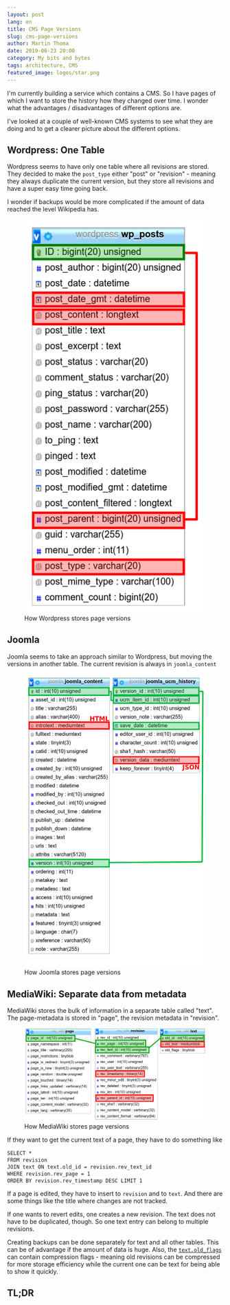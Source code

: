 ```yaml
---
layout: post
lang: en
title: CMS Page Versions
slug: cms-page-versions
author: Martin Thoma
date: 2019-06-23 20:00
category: My bits and bytes
tags: architecture, CMS
featured_image: logos/star.png
---
```

I'm currently building a service which contains a CMS. So I have pages of which
I want to store the history how they changed over time. I wonder what the
advantages / disadvantages of different options are.

I've looked at a couple of well-known CMS systems to see what they are doing
and to get a clearer picture about the different options.


## Wordpress: One Table

Wordpress seems to have only one table where all revisions are stored. They decided to make the `post_type` either "post" or "revision" - meaning they always duplicate the current version, but they store all revisions and have a super easy time going back.

I wonder if backups would be more complicated if the amount of data reached the level Wikipedia has.

<figure class="wp-caption aligncenter img-thumbnail">
    <a href="../images/2019/06/wordpress-cms.png"><img src="../images/2019/06/wordpress-cms.png" alt="How Wordpress stores page versions" style="width: 512px;"/></a>
    <figcaption class="text-center">How Wordpress stores page versions</figcaption>
</figure>


## Joomla

Joomla seems to take an approach similar to Wordpress, but moving the versions
in another table. The current revision is always in `joomla_content`

<figure class="wp-caption aligncenter img-thumbnail">
    <a href="../images/2019/06/joomla-cms.png"><img src="../images/2019/06/joomla-cms.png" alt="How Joomla stores page versions" style="width: 512px;"/></a>
    <figcaption class="text-center">How Joomla stores page versions</figcaption>
</figure>


## MediaWiki: Separate data from metadata

MediaWiki stores the bulk of information in a separate table called "text". The page-metadata is stored in "page", the revision metadata in "revision".

<figure class="wp-caption aligncenter img-thumbnail">
    <a href="../images/2019/06/mediawiki-cms.png"><img src="../images/2019/06/mediawiki-cms.png" alt="How MediaWiki stores page versions" style="width: 512px;"/></a>
    <figcaption class="text-center">How MediaWiki stores page versions</figcaption>
</figure>

If they want to get the current text of a page, they have to do something like

    SELECT *
    FROM revision
    JOIN text ON text.old_id = revision.rev_text_id
    WHERE revision.rev_page = 1
    ORDER BY revision.rev_timestamp DESC LIMIT 1

If a page is edited, they have to insert to `revision` and to `text`. And there are some things like the title where changes are not tracked.

If one wants to revert edits, one creates a new revision. The text does not have to be duplicated, though. So one text entry can belong to multiple revisions.

Creating backups can be done separately for text and all other tables. This can be of advantage if the amount of data is huge. Also, the [`text.old_flags`](https://www.mediawiki.org/wiki/Manual:Text_table#old_flags) can contain compression flags - meaning old revisions can be compressed for more storage efficiency while the current one can be text for being able to show it quickly.


## TL;DR
